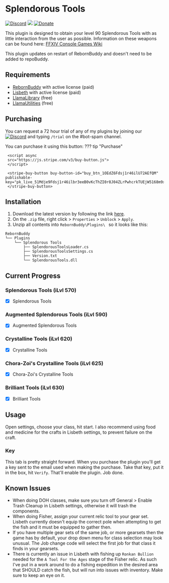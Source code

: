 # Splendorous Tools

[![Discord][3]][4]
[![](https://img.shields.io/static/v1?label=Sponsor&message=%E2%9D%A4&logo=GitHub&color=%23fe8e86)](https://github.com/sponsors/domesticwarlord86)
[![Donate][5]][6]

This plugin is designed to obtain your level 90 Splendorous Tools with as little interaction from the user as possible. Information on these weapons can be found here: [FFXIV Console Games Wiki](https://ffxiv.consolegameswiki.com/wiki/Splendorous_Tools)

This plugin updates on restart of RebornBuddy and doesn't need to be added to repoBuddy.
## Requirements

- [RebornBuddy][7] with active license (paid)
- [Lisbeth][9] with active license (paid)
- [LlamaLibrary][10] (free)
- [LlamaUtilities](https://github.com/nt153133/LlamaUtilities) (free)

## Purchasing

You can request a 72 hour trial of any of my plugins by joining our [![Discord][3]][4] and typing `/trial` on the #bot-spam channel.

You can purchase it using this button:
??? tip "Purchase"

     <script async
     src="https://js.stripe.com/v3/buy-button.js">
     </script>

     <stripe-buy-button buy-button-id="buy_btn_1OEdZ6Fdsj1r46ilU72AEfQM" publishable-key="pk_live_51Mdje9Fdsj1r46ilbr3eeB0vKcThZI0r8J04ZLrPwhcrkTUEjW5168m9xuRYTTkOyAag0rUWqmFhzmEDRcqCUN900038n3jgm8">
     </stripe-buy-button>

## Installation

1. Download the latest version by following the link [here](https://sts.llamamagic.net/SplendorousTools/SplendorousTools.zip).
2. On the `.zip` file, right click > `Properties` > `Unblock` > `Apply`.
3. Unzip all contents into `RebornBuddy\Plugins\ ` so it looks like this:

```
RebornBuddy
└── Plugins
    └── Splendorous Tools
        ├── SplendorousToolsLoader.cs
        ├── SplendorousToolsSettings.cs
        ├── Version.txt
        └── SplendorousTools.dll
```

## Current Progress

### Splendorous Tools (iLvl 570)
- [x] Splendorous Tools

### Augmented Splendorous Tools (iLvl 590)
- [x] Augmented Splendorous Tools

### Crystalline Tools (iLvl 620)
- [x] Crystalline Tools

### Chora-Zoi's Crystalline Tools (iLvl 625)
- [x] Chora-Zoi's Crystalline Tools

### Brilliant Tools (iLvl 630)
- [x] Brilliant Tools

## Usage

Open settings, choose your class, hit start. I also recommend using food and medicine for the crafts in Lisbeth settings, to prevent failure on the craft.

### Key
This tab is pretty straight forward. When you purchase the plugin you'll get a key sent to the email used when making the purchase. Take that key, put it in the box, hit `Verify`. That'll enable the plugin. Job done.



## Known Issues

- When doing DOH classes, make sure you turn off General > Enable Trash Cleanup in Lisbeth settings, otherwise it will trash the components.
- When doing Fisher, assign your current relic tool to your gear set. Lisbeth currently doesn't equip the correct pole when attempting to get the fish and it must be equipped to gather then.
- If you have multiple gear sets of the same job, or more gearsets then the game has by default, your drop down menu for class selection may look unusual. The Job change code will select the first job for that class it finds in your gearsets.
- There is currently an issue in Lisbeth with fishing up `Ronkan Bullion` needed for the `A Tool For the Ages` stage of the Fisher relic. As such I've put in a work around to do a fishing expedition in the desired area that SHOULD catch the fish, but will run into issues with inventory. Make sure to keep an eye on it.

[3]: https://img.shields.io/badge/Discord-7389D8?logo=discord&logoColor=ffffff&labelColor=6A7EC2
[4]: https://discord.gg/CucSWEhJSZ "Discord"
[5]: https://shields.io/badge/-Buy%20me%20a%20coffee-FF5E5B?logo=kofi&logoColor=ffffff&labelColor=FF5E5B
[6]: https://ko-fi.com/domesticwarlord86 "Donate via Ko-Fi"
[7]: https://www.rebornbuddy.com/ "RebornBuddy"
[8]: https://github.com/LlamaMagic/ExBuddy "ExBuddy"
[9]: https://www.siune.io/ "Lisbeth"
[10]: https://github.com/nt153133/__LlamaLibrary "LlamaLibrary"
[11]: https://discord.gg/rDsFbKr "Magitek Discord"
[12]: https://github.com/Zimgineering/repoBuddy "RepoBuddy"